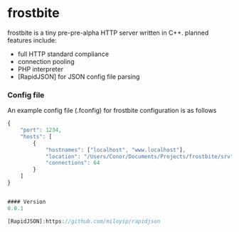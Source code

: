 # frostbite

frostbite is a tiny pre-pre-alpha HTTP server written in C++. planned features include:

  - full HTTP standard compliance
  - connection pooling
  - PHP interpreter
  - [RapidJSON] for JSON config file parsing

### Config file

An example config file (.fconfig) for frostbite configuration is as follows
```javascript
{
    "port": 1234,
    "hosts": [
        {
            "hostnames": ["localhost", "www.localhost"],
            "location": "/Users/Conor/Documents/Projects/frostbite/srv",
            "connections": 64
        }
    ]
}


#### Version
0.0.1

[RapidJSON]:https://github.com/miloyip/rapidjson
